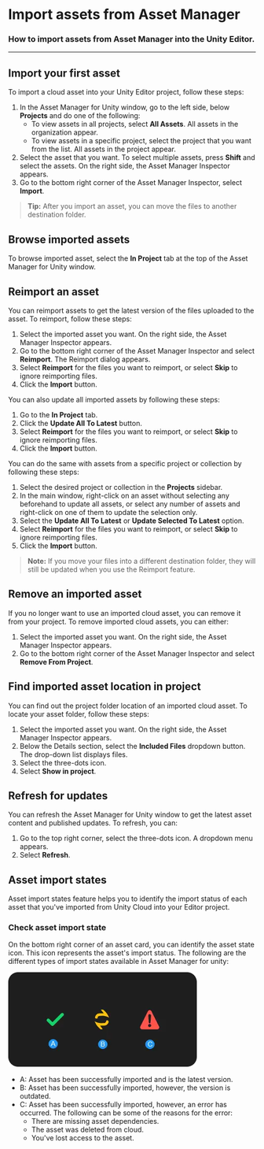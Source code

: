 # Import assets from Asset Manager

### How to import assets from Asset Manager into the Unity Editor.

---

## Import your first asset

To import a cloud asset into your Unity Editor project, follow these steps:

1. In the Asset Manager for Unity window, go to the left side, below **Projects** and do one of the following:
    - To view assets in all projects, select **All Assets**. All assets in the organization appear.
    - To view assets in a specific project, select the project that you want from the list. All assets in the project appear.
2. Select the asset that you want. To select multiple assets, press **Shift** and select the assets. On the right side, the Asset Manager Inspector appears.
3. Go to the bottom right corner of the Asset Manager Inspector, select **Import**.

> **Tip:**
After you import an asset, you can move the files to another destination folder.

## Browse imported assets

To browse imported asset, select the **In Project** tab at the top of the Asset Manager for Unity window.

## Reimport an asset

You can reimport assets to get the latest version of the files uploaded to the asset. To reimport, follow these steps:

1. Select the imported asset you want. On the right side, the Asset Manager Inspector appears.
2. Go to the bottom right corner of the Asset Manager Inspector and select **Reimport**. The Reimport dialog appears.
3. Select **Reimport** for the files you want to reimport, or select **Skip** to ignore reimporting files.
4. Click the **Import** button.

You can also update all imported assets by following these steps:

1. Go to the **In Project** tab.
2. Click the **Update All To Latest** button.
3. Select **Reimport** for the files you want to reimport, or select **Skip** to ignore reimporting files.
4. Click the **Import** button.

You can do the same with assets from a specific project or collection by following these steps:

1. Select the desired project or collection in the **Projects** sidebar.
2. In the main window, right-click on an asset without selecting any beforehand to update all assets, or select any number of assets and right-click on one of them to update the selection only.
3. Select the **Update All To Latest** or **Update Selected To Latest** option.
4. Select **Reimport** for the files you want to reimport, or select **Skip** to ignore reimporting files.
5. Click the **Import** button.

> **Note:**
If you move your files into a different destination folder, they will still be updated when you use the Reimport feature.

## Remove an imported asset

If you no longer want to use an imported cloud asset, you can remove it from your project. To remove imported cloud assets, you can either:

1. Select the imported asset you want. On the right side, the Asset Manager Inspector appears.
2. Go to the bottom right corner of the Asset Manager Inspector and select **Remove From Project**.

## Find imported asset location in project

You can find out the project folder location of an imported cloud asset. To locate your asset folder, follow these steps:

1. Select the imported asset you want. On the right side, the Asset Manager Inspector appears.
2. Below the Details section, select the **Included Files** dropdown button. The drop-down list displays files.
3. Select the three-dots icon.
4. Select **Show in project**.

## Refresh for updates

You can refresh the Asset Manager for Unity window to get the latest asset content and published updates. To refresh, you can:

1. Go to the top right corner, select the three-dots icon. A dropdown menu appears.
2. Select **Refresh**.

## Asset import states

Asset import states feature helps you to identify the import status of each asset that you've imported from Unity Cloud into your Editor project.

### Check asset import state

On the bottom right corner of an asset card, you can identify the asset state icon. This icon represents the asset's import status. The following are the different types of import states available in Asset Manager for unity:

![Asset import states](./images/asset-import-state.png)

- A: Asset has been successfully imported and is the latest version.
- B: Asset has been successfully imported, however, the version is outdated.
- C: Asset has been successfully imported, however, an error has occurred. The following can be some of the reasons for the error:
    - There are missing asset dependencies.
    - The asset was deleted from cloud.
    - You've lost access to the asset.



